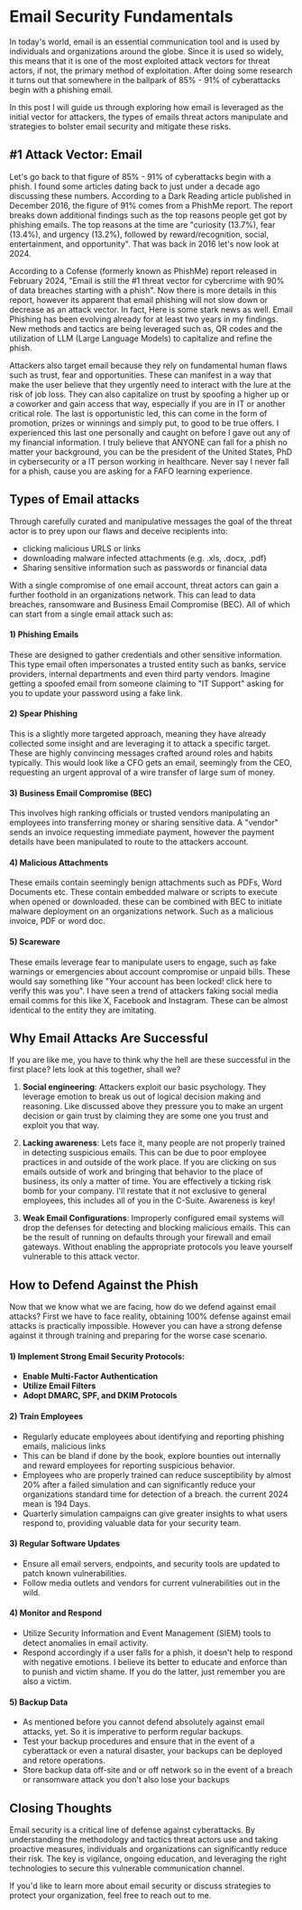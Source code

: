 # Email Security Fundamentals
In today's world, email is an essential communication tool and is used by individuals and organizations around the globe. Since it is used so widely, this means that it is one of the most exploited attack vectors for threat actors, if not, the primary method of exploitation. After doing some research it turns out that somewhere in the ballpark of 85% - 91% of cyberattacks begin with a phishing email.

In this post I will guide us through exploring how email is leveraged as the initial vector for attackers, the types of emails threat actors manipulate and strategies to bolster email security and mitigate these risks.

## #1 Attack Vector: Email

Let's go back to that figure of 85% - 91% of cyberattacks begin with a phish. I found some articles dating back to just under a decade ago discussing these numbers. According to a Dark Reading article published in December 2016, the figure of 91% comes from a PhishMe report. The report breaks down additional findings such as the top reasons people get got by phishing emails. The top reasons at the time are "curiosity (13.7%), fear (13.4%), and urgency (13.2%), followed by reward/recognition, social, entertainment, and opportunity".  That was back in 2016 let's now look at 2024.

According to a Cofense (formerly known as PhishMe) report released in February 2024, "Email is still the #1 threat vector for cybercrime with 90% of data breaches starting with a phish".  Now there is more details in this report, however its apparent that email phishing will not slow down or decrease as an attack vector. In fact, Here is some stark news as well. Email Phishing has been evolving already for at least two years in my findings. New methods and tactics are being leveraged such as, QR codes and the utilization of LLM (Large Language Models) to capitalize and refine the phish.  

Attackers also target email because they rely on fundamental human flaws such as trust, fear and opportunities.  These can manifest in a way that make the user believe that they urgently need to interact with the lure at the risk of job loss. They can also capitalize on trust by spoofing a higher up or a coworker and gain access that way, especially if you are in IT or another critical role. The last is opportunistic led, this can come in the form of promotion, prizes or winnings and simply put, to good to be true offers. I experienced this last one personally and caught on before I gave out any of my financial information. I truly believe that ANYONE can fall for a phish no matter your background, you can be the president of the United States, PhD in cybersecurity or a IT person working in healthcare. Never say I never fall for a phish, cause you are asking for a FAFO learning experience.

## Types of Email attacks

Through carefully curated and manipulative messages the goal of the threat actor is to prey upon our flaws and deceive recipients into:
* clicking malicious URLS or links
* downloading malware infected attachments (e.g. .xls, .docx, .pdf)
* Sharing sensitive information such as passwords or financial data

With a single compromise of one email account, threat actors can gain a further foothold in an organizations network. This can lead to data breaches, ransomware and Business Email Compromise (BEC). All of which can start from a single email attack such as:
#### 1) Phishing Emails
These are designed to gather credentials and other sensitive information. This type email often impersonates a trusted entity such as banks, service providers, internal departments and even third party vendors. Imagine getting a spoofed email from someone claiming to "IT Support" asking for you to update your password using a fake link.

#### 2) Spear Phishing
This is a slightly more targeted approach, meaning they have already collected some insight and are leveraging it to attack a specific target. These are highly convincing messages crafted around roles and habits typically. This would look like a CFO gets an email, seemingly from the CEO, requesting an urgent approval of a wire transfer of large sum of money.

#### 3) Business Email Compromise (BEC)
This involves high ranking officials or trusted vendors manipulating an employees into transferring money or sharing sensitive data. A "vendor" sends an invoice requesting immediate payment, however the payment details have been manipulated to route to the attackers account.

#### 4) Malicious Attachments
These emails contain seemingly benign attachments such as PDFs, Word Documents etc. These contain embedded malware or scripts to execute when opened or downloaded. these can be combined with BEC to initiate malware deployment on an organizations network. Such as a malicious invoice, PDF or word doc.

#### 5) Scareware
These emails leverage fear to manipulate users to engage, such as fake warnings or emergencies about account compromise or unpaid bills. These would say something like "Your account has been locked! click here to verify this was you". I have seen a trend of attackers faking social media email comms for this like X, Facebook and Instagram. These can be almost identical to the entity they are imitating.

## Why Email Attacks Are Successful

If you are like me, you have to think why the hell are these successful in the first place? lets look at this together, shall we?

1) **Social engineering**: Attackers exploit our basic psychology. They leverage emotion to break us out of logical decision making and reasoning. Like discussed above they pressure you to make an urgent decision or gain trust by claiming they are some one you trust and exploit you that way. 

2) **Lacking awareness**: Lets face it, many people are not properly trained in detecting suspicious emails. This can be due to poor employee practices in and outside of the work place. If you are clicking on sus emails outside of work and bringing that behavior to the place of business, its only a matter of time. You are effectively a ticking risk bomb for your company. I'll restate that it not exclusive to general employees, this includes all of you in the C-Suite. Awareness is key!

3) **Weak Email Configurations**: Improperly configured email systems will drop the defenses for detecting and blocking malicious emails. This can be the result of running on defaults through your firewall and email gateways. Without enabling the appropriate protocols you leave yourself vulnerable to this attack vector.

## How to Defend Against the Phish

Now that we know what we are facing, how do we defend against email attacks? First we have to face reality, obtaining 100% defense against email attacks is practically impossible. However you can have a strong defense against it through training and preparing for the worse case scenario. 

#### **1) Implement Strong Email Security Protocols:**
* **Enable Multi-Factor Authentication** 
* **Utilize Email Filters**
* **Adopt DMARC, SPF, and DKIM Protocols**
#### **2) Train Employees**
* Regularly educate employees about identifying and reporting phishing emails, malicious links
* This can be bland if done by the book, explore bounties out internally and reward employees for reporting suspicious behavior. 
* Employees who are properly trained can reduce susceptibility by almost 20% after a failed simulation and can significantly reduce your organizations standard time for detection of a breach. the current 2024 mean is 194 Days. 
* Quarterly simulation campaigns can give greater insights to what users respond to, providing valuable data for your security team.
#### **3) Regular Software Updates**
* Ensure all email servers, endpoints, and security tools are updated to patch known vulnerabilities.
* Follow media outlets and vendors for current vulnerabilities out in the wild.
#### **4) Monitor and Respond**
* Utilize Security Information and Event Management (SIEM) tools to detect anomalies in email activity.
* Respond accordingly if a user falls for a phish, it doesn't help to respond with negative emotions. I believe its better to educate and enforce than to punish and victim shame. If you do the latter, just remember you are also a victim. 
#### **5) Backup Data**
* As mentioned before you cannot defend absolutely against email attacks, yet. So it is imperative to perform regular backups.
* Test your backup procedures and ensure that in the event of a cyberattack or even a natural disaster, your backups can be deployed and retore operations.
* Store backup data off-site and or off network so in the event of a breach or ransomware attack you don't also lose your backups

## Closing Thoughts

Email security is a critical line of defense against cyberattacks. By understanding the methodology and tactics threat actors use and taking proactive measures, individuals and organizations can significantly reduce their risk. The key is vigilance, ongoing education, and leveraging the right technologies to secure this vulnerable communication channel. 
 
 If you'd like to learn more about email security or discuss strategies to protect your organization, feel free to reach out to me. 
